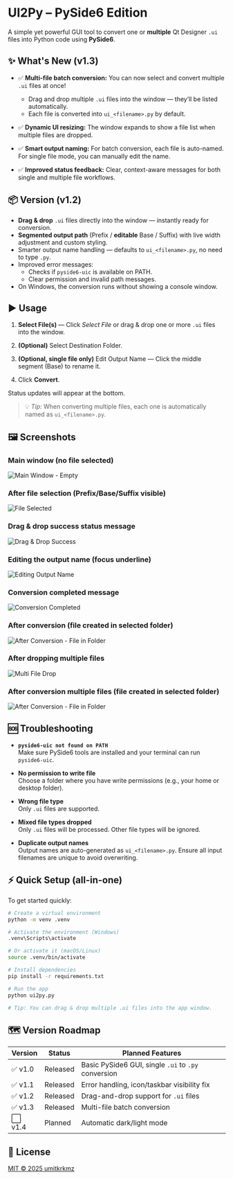 # UI2Py – PySide6 Edition

A simple yet powerful GUI tool to convert one or **multiple** Qt Designer `.ui` files into Python code using **PySide6**.



## ✨ What's New (v1.3)
- ✅ **Multi-file batch conversion:** You can now select and convert multiple `.ui` files at once!
  - Drag and drop multiple `.ui` files into the window — they’ll be listed automatically.
  - Each file is converted into `ui_<filename>.py` by default.
  
- ✅ **Dynamic UI resizing:** The window expands to show a file list when multiple files are dropped.

- ✅ **Smart output naming:** For batch conversion, each file is auto-named. For single file mode, you can manually edit the name.

- ✅ **Improved status feedback:** Clear, context-aware messages for both single and multiple file workflows.

## 📦 Version (v1.2)
- **Drag & drop** `.ui` files directly into the window — instantly ready for conversion.
- **Segmented output path** (Prefix / **editable** Base / Suffix) with live width adjustment and custom styling.
- Smarter output name handling — defaults to `ui_<filename>.py`, no need to type `.py`.
- Improved error messages:
  - Checks if `pyside6-uic` is available on PATH.
  - Clear permission and invalid path messages.
- On Windows, the conversion runs without showing a console window.



## ▶️ Usage

1.  **Select File(s)** — Click *Select File* or drag & drop one or more `.ui` files into the window.

2. **(Optional)** Select Destination Folder.

3. **(Optional, single file only)** Edit Output Name — Click the middle segment (Base) to rename it.

4. Click **Convert**.

Status updates will appear at the bottom.
> 💡 *Tip:* When converting multiple files, each one is automatically named as `ui_<filename>.py`.


## 🖼 Screenshots

### Main window (no file selected)
![Main Window - Empty](images/main_empty.png)

### After file selection (Prefix/Base/Suffix visible)
![File Selected](images/file_selected.png)

### Drag & drop success status message
![Drag & Drop Success](images/drag_drop_success.png)

### Editing the output name (focus underline)
![Editing Output Name](images/edit_name.png)

### Conversion completed message
![Conversion Completed](images/conversion_done.png)

### After conversion (file created in selected folder)
![After Conversion - File in Folder](images/after_conversion.png)

### After dropping multiple files
![Multi File Drop](images/multi_files.png)

### After conversion multiple files (file created in selected folder)
![After Conversion - File in Folder](images/after_multiple_conversion.png)


## 🆘 Troubleshooting

- **`pyside6-uic not found on PATH`**  
  Make sure PySide6 tools are installed and your terminal can run `pyside6-uic`.

- **No permission to write file**  
  Choose a folder where you have write permissions (e.g., your home or desktop folder).

- **Wrong file type**  
  Only `.ui` files are supported.

- **Mixed file types dropped**  
  Only `.ui` files will be processed. Other file types will be ignored.

- **Duplicate output names**  
  Output names are auto-generated as `ui_<filename>.py`. Ensure all input filenames are unique to avoid overwriting.


## ⚡ Quick Setup (all-in-one)

To get started quickly:

```bash
# Create a virtual environment
python -m venv .venv

# Activate the environment (Windows)
.venv\Scripts\activate

# Or activate it (macOS/Linux)
source .venv/bin/activate

# Install dependencies
pip install -r requirements.txt

# Run the app
python ui2py.py

# Tip: You can drag & drop multiple .ui files into the app window.
```

## 🗺 Version Roadmap

| Version | Status | Planned Features |
|---------|--------|------------------|
| ✅ v1.0  | Released | Basic PySide6 GUI, single `.ui` to `.py` conversion |
| ✅ v1.1  | Released | Error handling, icon/taskbar visibility fix |
| ✅ v1.2  | Released | Drag-and-drop support for `.ui` files |
| ✅ v1.3  | Released | Multi-file batch conversion |
| ⬜ v1.4  | Planned  | Automatic dark/light mode |


## 📄 License

[MIT © 2025 umitkrkmz](LICENSE)
